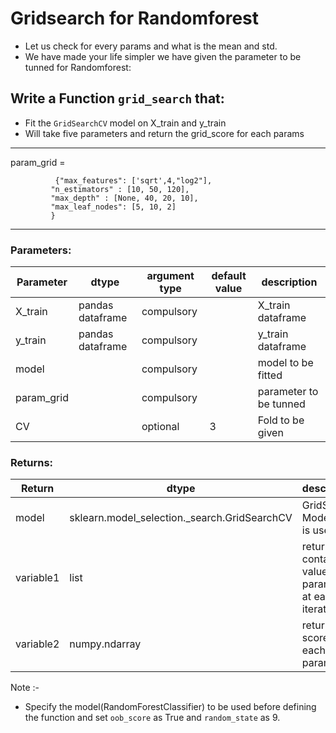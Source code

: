 # Gridsearch for Randomforest

* Let us check for every params and what is the mean and std.
* We have made your life simpler we have given the parameter to be tunned for Randomforest:

## Write a Function `grid_search` that:
- Fit the `GridSearchCV` model on X_train and y_train
- Will take five parameters and return the grid_score for each params 
***
param_grid = 

              {"max_features": ['sqrt',4,"log2"],
             "n_estimators" : [10, 50, 120],
             "max_depth" : [None, 40, 20, 10],
             "max_leaf_nodes": [5, 10, 2]
             }
***

### Parameters:

| Parameter | dtype | argument type | default value | description |
| --- | --- | --- | --- | --- | 
| X_train | pandas dataframe | compulsory | | X_train dataframe |
| y_train | pandas dataframe | compulsory | | y_train dataframe |
| model |  | compulsory | | model to be fitted |
| param_grid | | compulsory | | parameter to be tunned |
| CV | | optional | 3 | Fold to be given |



### Returns:
| Return | dtype | description |
| --- | --- | --- | 
| model | sklearn.model_selection._search.GridSearchCV | GridSearch Model that is used|
| variable1 | list | returns list containing values of param_grid at each iteration|
| variable2 | numpy.ndarray | returns score for each param_grid |



Note :-
- Specify the model(RandomForestClassifier) to be used before defining the function and set `oob_score` as True 
and `random_state` as 9.
